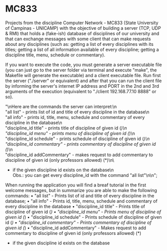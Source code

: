 # MC833

Projects from the discipline Computer Network - MC833 (State University of Campinas - UNICAMP) with the objective of building a server (TCP, UDP & RMI) that holds a (fake-ish) database of disciplines of our university and that can exchange messages with some client that can make requests about any disciplines (such as: getting a list of every disciplines with its titles; getting a list of all information available of every discipline; getting a discipline title, menu, schedule or commentary).

If you want to execute the code, you must generate a server executable file (you can just go to the server folder via terminal and execute "make", the Makefile will generate the executable) and a client executable file. Run first the server ("./server" or equivalent) and after that you can run the client file by informing the server's internet IP address and PORT in the 2nd and 3rd arguments of the execution (equivalent to "./client 192.168.77.10 8888" or so).

"\nHere are the commands the server can interpret:\n\
\"all list\" - prints list of id and title of every discipline in the database\n\
\"all info\" - prints id, title, menu, schedule and commentary of every discipline in the database\n\
\"discipline_id title\" - prints title of discipline of given id (*)\n\
\"discipline_id menu\" - prints menu of discipline of given id (*)\n\
\"discipline_id schedule\" - prints schedule of discipline of given id (*)\n\
\"discipline_id commentary\" - prints commentary of discipline of given id (*)\n\
\"discipline_id addCommentary\" - makes request to add commentary to discipline of given id (only professors allowed) (*)\n\
* if the given discipline id exists on the database\n\
Obs.: you can get every discipline_id with the command \"all list\"\n\n";

When running the application you will find a breaf tutorial in the first welcome messages, but in summarize you are able to make the following commands:
• "all list" - Prints list of id and title of every discipline in the database;
• "all info" - Prints id, title, menu, schedule and commentary of every discipline in the database
• "discipline_id title" - Prints title of discipline of given id (*)
• "discipline_id menu" - Prints menu of discipline of given id (*)
• "discipline_id schedule" - Prints schedule of discipline of given id (*)
• "discipline_id commentary" - Prints commentary of discipline of given id (*)
• "discipline_id addCommentary" - Makes request to add commentary to discipline of given id (only professors allowed) (*)
* if the given discipline id exists on the database

